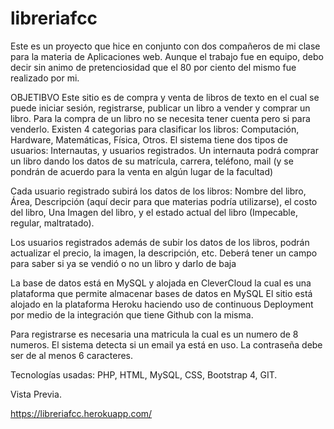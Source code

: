# libreriafcc
Este es un proyecto que hice en conjunto con dos compañeros de mi clase para la materia de Aplicaciones web. 
Aunque el trabajo fue en equipo, debo decir sin animo de pretenciosidad que el 80 por ciento del mismo fue realizado por mi.

OBJETIBVO
Este sitio es de compra y venta de libros de texto en el cual se puede iniciar sesión, registrarse, publicar un libro a vender y comprar un libro.
Para la compra de un libro no se necesita tener cuenta pero si para venderlo. 
Existen 4 categorias para clasificar los libros: Computación, Hardware, Matemáticas, Física, Otros.
El sistema tiene dos tipos de usuarios: Internautas, y usuarios registrados.
Un internauta podrá comprar un libro dando los datos de su matrícula, carrera, teléfono, mail 
(y se pondrán de acuerdo para la venta en algún lugar de la facultad)

Cada usuario registrado subirá los datos de los libros: Nombre del libro, Área, Descripción 
(aquí decir para que materias podría utilizarse), el costo del libro, Una Imagen del libro, y el 
estado actual del libro (Impecable, regular, maltratado).

Los usuarios registrados además de subir los datos de los libros, podrán actualizar el precio, la 
imagen, la descripción, etc. Deberá tener un campo para saber si ya se vendió o no un libro y 
darlo de baja

La base de datos está en MySQL y alojada en CleverCloud la cual es una plataforma que permite almacenar bases de datos en MySQL 
El sitio está alojado en la plataforma Heroku haciendo uso de continuous Deployment 
por medio de la integración que tiene Github con la misma.

Para registrarse es necesaria una matricula la cual es un numero de 8 numeros. 
El sistema detecta si un email ya está en uso.
La contraseña debe ser de al menos 6 caracteres.

Tecnologías usadas: PHP, HTML, MySQL, CSS, Bootstrap 4, GIT.  

Vista Previa. 

https://libreriafcc.herokuapp.com/




